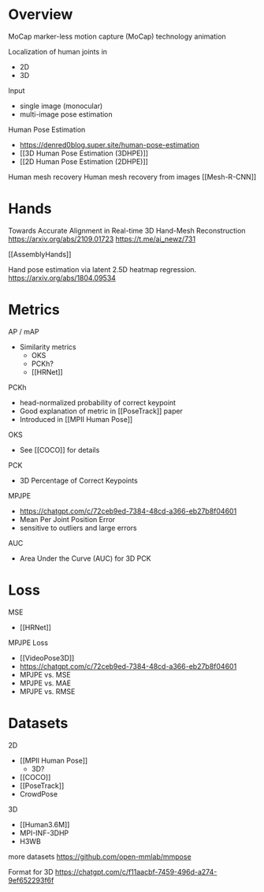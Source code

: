 
# Overview

MoCap
marker-less motion capture (MoCap) technology
animation

Localization of human joints in
- 2D
- 3D

Input
- single image (monocular) 
- multi-image pose estimation


Human Pose Estimation
- https://denred0blog.super.site/human-pose-estimation
- [[3D Human Pose Estimation (3DHPE)]]
- [[2D Human Pose Estimation (2DHPE)]]

Human mesh recovery
Human mesh recovery from images
[[Mesh-R-CNN]]

# Hands

Towards Accurate Alignment in Real-time 3D Hand-Mesh Reconstruction
https://arxiv.org/abs/2109.01723
https://t.me/ai_newz/731

[[AssemblyHands]]

Hand pose estimation via latent 2.5D heatmap regression.
https://arxiv.org/abs/1804.09534

# Metrics

AP / mAP
- Similarity metrics
	- OKS
	- PCKh?
	- [[HRNet]]

PCKh
- head-normalized probability of correct keypoint
- Good explanation of metric in [[PoseTrack]] paper
- Introduced in [[MPII Human Pose]]

OKS
- See [[COCO]] for details

PCK
- 3D Percentage of Correct Keypoints

MPJPE
- https://chatgpt.com/c/72ceb9ed-7384-48cd-a366-eb27b8f04601
- Mean Per Joint Position Error
- sensitive to outliers and large errors

AUC
- Area Under the Curve (AUC) for 3D PCK

# Loss

MSE
- [[HRNet]]

MPJPE Loss
- [[VideoPose3D]]
- https://chatgpt.com/c/72ceb9ed-7384-48cd-a366-eb27b8f04601
- MPJPE vs. MSE
- MPJPE vs. MAE
- MPJPE vs. RMSE


# Datasets

2D
- [[MPII Human Pose]]
	- 3D?
- [[COCO]]
- [[PoseTrack]]
- CrowdPose

3D
- [[Human3.6M]]
- MPI-INF-3DHP
- H3WB

more datasets
https://github.com/open-mmlab/mmpose

Format for 3D
https://chatgpt.com/c/f11aacbf-7459-496d-a274-9ef652293f6f
